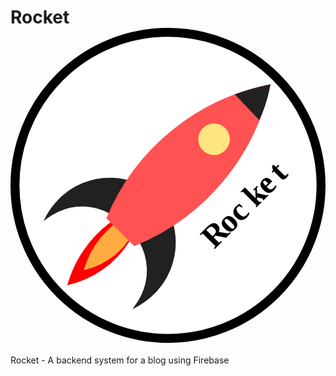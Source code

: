 # Rocket <svg id="Layer_1" data-name="Layer 1" xmlns="http://www.w3.org/2000/svg" viewBox="0 0 352 352"><defs><style>.cls-1{fill:#fff;stroke-width:10px;}.cls-1,.cls-8{stroke:#000;}.cls-1,.cls-2,.cls-3,.cls-4,.cls-5,.cls-6,.cls-7,.cls-8,.cls-9{stroke-miterlimit:10;}.cls-2{fill:red;stroke:red;}.cls-3{fill:#ffab40;stroke:#ffab40;}.cls-4,.cls-7{fill:#ff5252;}.cls-4{stroke:#ff5252;}.cls-5{fill:#212121;}.cls-5,.cls-7,.cls-9{stroke:#212121;}.cls-6{fill:#ffe57f;stroke:#ffe57f;}.cls-9{fill:none;}.cls-10{font-size:36px;font-family:Raleway-Bold, Raleway;font-weight:700;}.cls-11{letter-spacing:-0.02em;}.cls-12{letter-spacing:0em;}.cls-13{letter-spacing:-0.03em;}.cls-14{letter-spacing:0em;}</style></defs><title>RocketLogo</title><circle class="cls-1" cx="176" cy="176" r="171"/><path class="cls-2" d="M180.53,290.17a108.4,108.4,0,0,1-68.41,48.74A131.78,131.78,0,0,1,160,269.64" transform="translate(-48 -52)"/><path class="cls-3" d="M181.39,285.84a80.42,80.42,0,0,1-17.13,19.67A81.43,81.43,0,0,1,130.62,322a98.8,98.8,0,0,1,17.77-34.27,97.56,97.56,0,0,1,17.77-17.13" transform="translate(-48 -52)"/><path class="cls-4" d="M144.61,323.52" transform="translate(-48 -52)"/><path class="cls-5" d="M161.22,260.21a65.52,65.52,0,0,0-30.83-9.07c-23.29-.8-39.58,11.43-44.14,15.12,2.66-5.59,14.67-29.21,42.93-40.51a81.6,81.6,0,0,1,51.75-2.67" transform="translate(-48 -52)"/><path class="cls-5" d="M191.81,290a65.52,65.52,0,0,1,9.07,30.83c.81,23.29-11.42,39.58-15.11,44.14,5.69-2.73,29.16-14.78,40.51-42.93a82,82,0,0,0,3-51.39" transform="translate(-48 -52)"/><path class="cls-4" d="M186.51,295.3A252.18,252.18,0,0,0,337.87,115.72,249.61,249.61,0,0,0,155.73,264.51Z" transform="translate(-48 -52)"/><circle class="cls-6" cx="227.45" cy="124.43" r="17.1"/><path class="cls-7" d="M154.45,388.74" transform="translate(-48 -52)"/><path class="cls-5" d="M325.9,154.2a162.11,162.11,0,0,0,12-38.48c-5.68,1.15-11.69,2.55-18,4.28-7.34,2-14.15,4.23-20.41,6.5Z" transform="translate(-48 -52)"/><path class="cls-4" d="M284,118.29" transform="translate(-48 -52)"/><path class="cls-8" d="M343,151.64" transform="translate(-48 -52)"/><line class="cls-9" x1="107.73" y1="212.51" x2="107.73" y2="212.51"/><text class="cls-10" transform="translate(227.76 247.7) rotate(-45)"><tspan class="cls-11">R</tspan><tspan class="cls-12" x="23.4" y="0">oc</tspan><tspan class="cls-13" x="65.52" y="0">k</tspan><tspan class="cls-14" x="84.64" y="0">e</tspan><tspan x="106.06" y="0">t</tspan></text></svg>
Rocket - A backend system for a blog using Firebase
